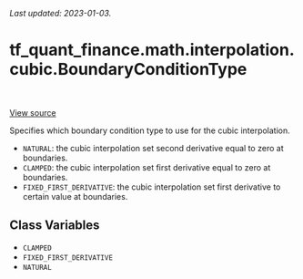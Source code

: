 <!--
This file is generated by a tool. Do not edit directly.
For open-source contributions the docs will be updated automatically.
-->

*Last updated: 2023-01-03.*

<div itemscope itemtype="http://developers.google.com/ReferenceObject">
<meta itemprop="name" content="tf_quant_finance.math.interpolation.cubic.BoundaryConditionType" />
<meta itemprop="path" content="Stable" />
<meta itemprop="property" content="CLAMPED"/>
<meta itemprop="property" content="FIXED_FIRST_DERIVATIVE"/>
<meta itemprop="property" content="NATURAL"/>
</div>

# tf_quant_finance.math.interpolation.cubic.BoundaryConditionType

<!-- Insert buttons and diff -->

<table class="tfo-notebook-buttons tfo-api" align="left">
</table>

<a target="_blank" href="https://github.com/google/tf-quant-finance/blob/master/tf_quant_finance/math/interpolation/cubic/cubic_interpolation.py">View source</a>



Specifies which boundary condition type to use for the cubic interpolation.

<!-- Placeholder for "Used in" -->

* `NATURAL`: the cubic interpolation set second derivative equal to zero
at boundaries.
* `CLAMPED`: the cubic interpolation set first derivative equal to zero
at boundaries.
* `FIXED_FIRST_DERIVATIVE`: the cubic interpolation set first derivative to
certain value at boundaries.

## Class Variables

* `CLAMPED` <a id="CLAMPED"></a>
* `FIXED_FIRST_DERIVATIVE` <a id="FIXED_FIRST_DERIVATIVE"></a>
* `NATURAL` <a id="NATURAL"></a>
